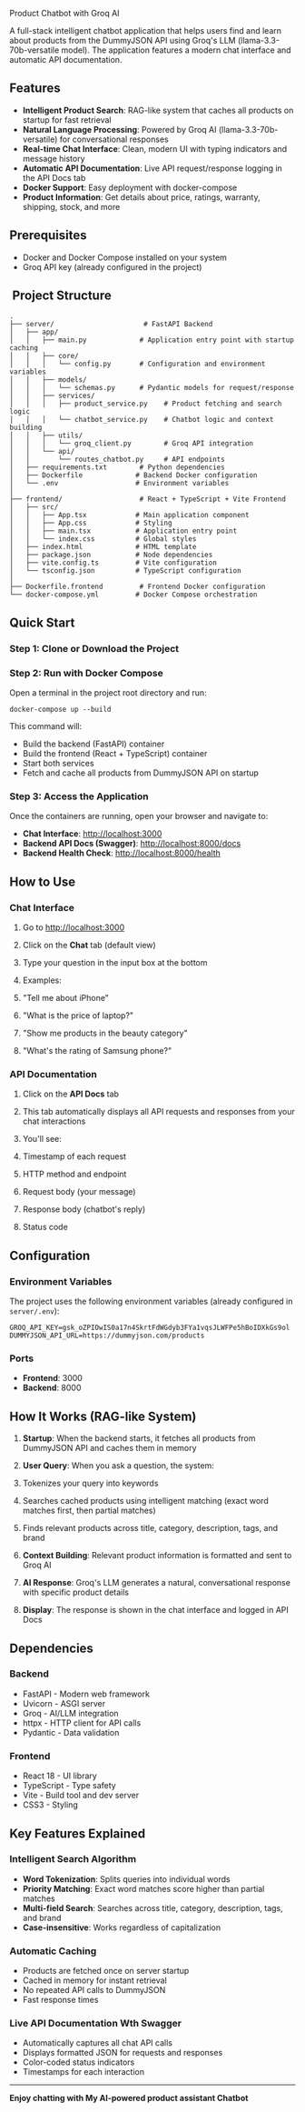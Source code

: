 Product Chatbot with Groq AI

A full-stack intelligent chatbot application that helps users find and learn about products from the DummyJSON API using Groq's LLM (llama-3.3-70b-versatile model). The application features a modern chat interface and automatic API documentation.

## Features

- **Intelligent Product Search**: RAG-like system that caches all products on startup for fast retrieval
- **Natural Language Processing**: Powered by Groq AI (llama-3.3-70b-versatile) for conversational responses
- **Real-time Chat Interface**: Clean, modern UI with typing indicators and message history
- **Automatic API Documentation**: Live API request/response logging in the API Docs tab
- **Docker Support**: Easy deployment with docker-compose
- **Product Information**: Get details about price, ratings, warranty, shipping, stock, and more


## Prerequisites

- Docker and Docker Compose installed on your system
- Groq API key (already configured in the project)


## ️ Project Structure

```plaintext
.
├── server/                      # FastAPI Backend
│   ├── app/
│   │   ├── main.py             # Application entry point with startup caching
│   │   ├── core/
│   │   │   └── config.py       # Configuration and environment variables
│   │   ├── models/
│   │   │   └── schemas.py      # Pydantic models for request/response
│   │   ├── services/
│   │   │   ├── product_service.py    # Product fetching and search logic
│   │   │   └── chatbot_service.py    # Chatbot logic and context building
│   │   ├── utils/
│   │   │   └── groq_client.py        # Groq API integration
│   │   └── api/
│   │       └── routes_chatbot.py     # API endpoints
│   ├── requirements.txt        # Python dependencies
│   ├── Dockerfile             # Backend Docker configuration
│   └── .env                   # Environment variables
│
├── frontend/                   # React + TypeScript + Vite Frontend
│   ├── src/
│   │   ├── App.tsx            # Main application component
│   │   ├── App.css            # Styling
│   │   ├── main.tsx           # Application entry point
│   │   └── index.css          # Global styles
│   ├── index.html             # HTML template
│   ├── package.json           # Node dependencies
│   ├── vite.config.ts         # Vite configuration
│   └── tsconfig.json          # TypeScript configuration
│
├── Dockerfile.frontend         # Frontend Docker configuration
└── docker-compose.yml         # Docker Compose orchestration
```

## Quick Start

### Step 1: Clone or Download the Project

### Step 2: Run with Docker Compose

Open a terminal in the project root directory and run:

```shellscript
docker-compose up --build
```

This command will:

- Build the backend (FastAPI) container
- Build the frontend (React + TypeScript) container
- Start both services
- Fetch and cache all products from DummyJSON API on startup


### Step 3: Access the Application

Once the containers are running, open your browser and navigate to:

- **Chat Interface**: [http://localhost:3000](http://localhost:3000)
- **Backend API Docs (Swagger)**: [http://localhost:8000/docs](http://localhost:8000/docs)
- **Backend Health Check**: [http://localhost:8000/health](http://localhost:8000/health)


## How to Use

### Chat Interface

1. Go to [http://localhost:3000](http://localhost:3000)
2. Click on the **Chat** tab (default view)
3. Type your question in the input box at the bottom
4. Examples:

1. "Tell me about iPhone"
2. "What is the price of laptop?"
3. "Show me products in the beauty category"
4. "What's the rating of Samsung phone?"





### API Documentation

1. Click on the **API Docs** tab
2. This tab automatically displays all API requests and responses from your chat interactions
3. You'll see:

1. Timestamp of each request
2. HTTP method and endpoint
3. Request body (your message)
4. Response body (chatbot's reply)
5. Status code





## Configuration

### Environment Variables

The project uses the following environment variables (already configured in `server/.env`):

```plaintext
GROQ_API_KEY=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
DUMMYJSON_API_URL=https://dummyjson.com/products
```

### Ports

- **Frontend**: 3000
- **Backend**: 8000

## How It Works (RAG-like System)

1. **Startup**: When the backend starts, it fetches all products from DummyJSON API and caches them in memory
2. **User Query**: When you ask a question, the system:

1. Tokenizes your query into keywords
2. Searches cached products using intelligent matching (exact word matches first, then partial matches)
3. Finds relevant products across title, category, description, tags, and brand


3. **Context Building**: Relevant product information is formatted and sent to Groq AI
4. **AI Response**: Groq's LLM generates a natural, conversational response with specific product details
5. **Display**: The response is shown in the chat interface and logged in API Docs


## Dependencies

### Backend

- FastAPI - Modern web framework
- Uvicorn - ASGI server
- Groq - AI/LLM integration
- httpx - HTTP client for API calls
- Pydantic - Data validation


### Frontend

- React 18 - UI library
- TypeScript - Type safety
- Vite - Build tool and dev server
- CSS3 - Styling


## Key Features Explained

### Intelligent Search Algorithm

- **Word Tokenization**: Splits queries into individual words
- **Priority Matching**: Exact word matches score higher than partial matches
- **Multi-field Search**: Searches across title, category, description, tags, and brand
- **Case-insensitive**: Works regardless of capitalization


### Automatic Caching

- Products are fetched once on server startup
- Cached in memory for instant retrieval
- No repeated API calls to DummyJSON
- Fast response times


### Live API Documentation Wth Swagger

- Automatically captures all chat API calls
- Displays formatted JSON for requests and responses
- Color-coded status indicators
- Timestamps for each interaction

---
**Enjoy chatting with My AI-powered product assistant Chatbot**
